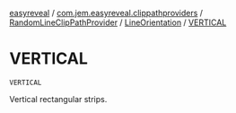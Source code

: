 [easyreveal](../../../index.md) / [com.jem.easyreveal.clippathproviders](../../index.md) / [RandomLineClipPathProvider](../index.md) / [LineOrientation](index.md) / [VERTICAL](./-v-e-r-t-i-c-a-l.md)

# VERTICAL

`VERTICAL`

Vertical rectangular strips.


